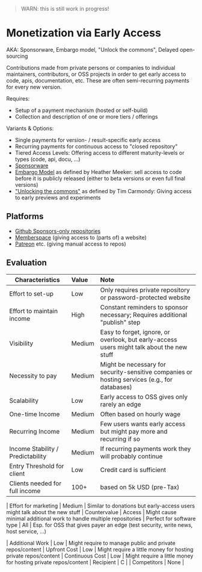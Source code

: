 > WARN: this is still work in progress!

# Monetization via Early Access
AKA: Sponsorware, Embargo model, "Unlock the commons", Delayed open-sourcing

Contributions made from private persons or companies to individual maintainers, contributors, or OSS projects in order to get early access to code, apis, documentation, etc. These are often semi-recurring payments for every new version.

Requires:
* Setup of a payment mechanism (hosted or self-build)
* Collection and description of one or more tiers / offerings

Variants & Options:
* Single payments for version- / result-specific early access
* Recurring payments for continuous access to "closed repository"
* Tiered Access Levels: Offering access to different maturity-levels or types (code, api, docu, ...)
* [Sponsorware](https://github.com/sponsorware/docs)
* [Embargo Model](https://lwn.net/Articles/786068/) as defined by Heather Meeker: sell access to code before it is publicly released (either to beta versions or even full final versions)
* ["Unlocking the commons"](https://www.niemanlab.org/2019/01/unlocking-the-commons/) as defined by Tim Carmondy: Giving access to early previews and experiments

## Platforms
* [Github Sponsors-only repositories](https://github.blog/2022-02-02-new-sponsors-only-repositories-custom-amounts-and-more/)
* [Memberspace](https://www.memberspace.com/) (giving access to (parts of) a website)
* [Patreon](https://www.patreon.com/) etc. (giving manual access to repos)

## Evaluation

| Characteristics                   | Value  | Note |
| --------------------------------- |:------ |:---- |
| Effort to set-up                  | Low    | Only requires private repository or password-protected website
| Effort to maintain income         | High   | Constant reminders to sponsor necessary; Requires additional "publish" step
| Visibility                        | Medium | Easy to forget, ignore, or overlook, but early-access users might talk about the new stuff
| Necessity to pay                  | Medium | Might be necessary for security-sensitive companies or hosting services (e.g., for databases)
| Scalability                       | Low    | Early access to OSS gives only rarely an edge
| One-time Income                   | Medium | Often based on hourly wage
| Recurring Income                  | Medium | Few users wants early access but might pay more and recurring if so
| Income Stability / Predictability | Medium | If recurring payments work they will probably continue  
| Entry Threshold for client        | Low    | Credit card is sufficient
| Clients needed for full income    | 100+   | based on 5k USD (pre-Tax)

| Effort for marketing              | Medium | Similar to donations but early-access users might talk about the new stuff
| Countervalue                      | Access | Might cause minimal additional work to handle multiple repositories
| Perfect for software type         | All    | Esp. for OSS that gives payer an edge (test security, write news, host service, ...)

| Additional Work                   | Low    | Might require to manage public and private repos/content
| Upfront Cost                      | Low    | Might require a little money for hosting private repos/content 
| Continuous Cost                   | Low    | Might require a little money for hosting private repos/content 
| Recipient                         | C      | 
| Competitors                       | None   | 
